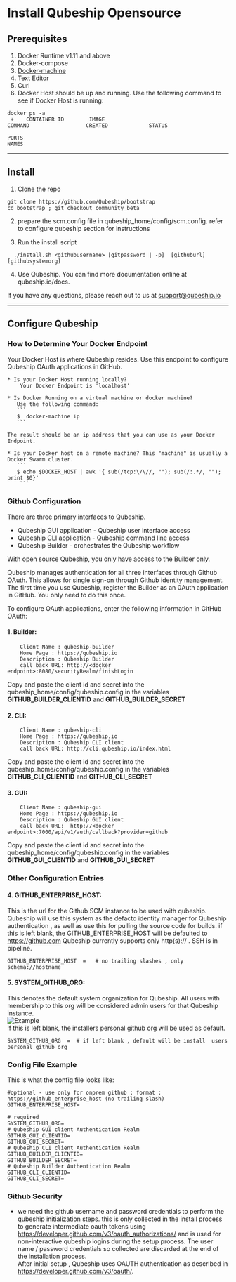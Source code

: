 # Install Qubeship Opensource

## Prerequisites

1. Docker Runtime v1.11 and above
2. Docker-compose
3. [Docker-machine](https://github.com/docker/machine/releases)
4. Text Editor
5. Curl 
6. Docker Host should be up and running.
Use the following command to see if Docker Host is running:
```
docker ps -a 
 +    CONTAINER ID        IMAGE                                                             COMMAND                  CREATED             STATUS                  

PORTS                                                                      NAMES
```
----
## Install

1. Clone the repo
```
git clone https://github.com/Qubeship/bootstrap
cd bootstrap ; git checkout community_beta 
```

2. prepare the scm.config file in qubeship_home/config/scm.config. refer to configure qubeship section for instructions

3.  Run the install script
```
  ./install.sh <githubusername> [gitpassword | -p]  [githuburl] [githubsystemorg]
```

4. Use Qubeship. You can find more documentation online at qubeship.io/docs. 


If you have any questions, please reach out to us at support@qubeship.io

----


## Configure Qubeship

### How to Determine Your Docker Endpoint
Your Docker Host is where Qubeship resides. Use this endpoint to configure Qubeship OAuth applications in GitHub. 

    * Is your Docker Host running locally? 
        Your Docker Endpoint is 'localhost'

    * Is Docker Running on a virtual machine or docker machine?
       Use the following command:
       ```
       $  docker-machine ip
       ```
    
    The result should be an ip address that you can use as your Docker Endpoint. 
    
    * Is your Docker host on a remote machine? This "machine" is usually a Docker Swarm cluster. 
       ```
       $ echo $DOCKER_HOST | awk '{ sub(/tcp:\/\//, ""); sub(/:.*/, ""); print $0}'
        ```

### Github Configuration 
There are three primary interfaces to Qubeship. 
  * Qubeship GUI application - Qubeship user interface access
  * Qubeship CLI application - Qubeship command line access
  * Qubeship Builder - orchestrates the Qubeship workflow

With open source Qubeship, you only have access to the Builder only. 

Qubeship manages authentication for all three interfaces through Github OAuth. This allows for single sign-on 
through Github identity management. The first time you use Qubeship, register the Builder 
as an 0Auth application in GitHub. You only need to do this once. 
 
To configure OAuth applications, enter the following information in GitHub OAuth:

#### 1. Builder:  
```
    Client Name : qubeship-builder
    Home Page : https://qubeship.io
    Description : Qubeship Builder
    call back URL: http://<docker endpoint>:8080/securityRealm/finishLogin
```
Copy and paste the client id and secret into the qubeship_home/config/qubeship.config 
in the variables **GITHUB_BUILDER_CLIENTID** and **GITHUB_BUILDER_SECRET**

#### 2. CLI: 
```
    Client Name : qubeship-cli
    Home Page : https://qubeship.io
    Description : Qubeship CLI client
    call back URL: http://cli.qubeship.io/index.html
```
Copy and paste the client id and secret into the qubeship_home/config/qubeship.config 
in the variables **GITHUB_CLI_CLIENTID** and **GITHUB_CLI_SECRET**

#### 3. GUI:  
```
    Client Name : qubeship-gui
    Home Page : https://qubeship.io
    Description : Qubeship GUI client
    call back URL:  http://<docker endpoint>:7000/api/v1/auth/callback?provider=github
```

Copy and paste the client id and secret into the qubeship_home/config/qubeship.config 
in the variables **GITHUB_GUI_CLIENTID** and **GITHUB_GUI_SECRET**

### Other Configuration Entries

#### 4. GITHUB_ENTERPRISE_HOST:
This is the url for the Github SCM instance to be used with qubeship. Qubeship will use this system as the defacto identity manager for Qubeship authentication , as well as use this for pulling the source code for builds. if this is left blank, the GITHUB_ENTERPRISE_HOST will be defaulted to https://github.com
Qubeship currently supports only http(s):// . SSH is in pipeline. 

```
GITHUB_ENTERPRISE_HOST  =   # no trailing slashes , only schema://hostname
```
#### 5. SYSTEM_GITHUB_ORG:  
This denotes the default system  organization for Qubeship. All users with membership to this org will be considered admin users for that Qubeship instance.   
![Example](https://raw.githubusercontent.com/Qubeship/bootstrap/master/GithubORG.png)  
if this is left blank, the installers personal github org will be used as default.  

```
SYSTEM_GITHUB_ORG  =  # if left blank , default will be install  users personal github org
```

### Config File Example

This is what the config file looks like:
```
#optional - use only for onprem github : format : https://github_enterprise_host (no trailing slash)
GITHUB_ENTERPRISE_HOST=

# required
SYSTEM_GITHUB_ORG=
# Qubeship GUI client Authentication Realm
GITHUB_GUI_CLIENTID=
GITHUB_GUI_SECRET=
# Qubeship CLI client Authentication Realm
GITHUB_BUILDER_CLIENTID=
GITHUB_BUILDER_SECRET=
# Qubeship Builder Authentication Realm
GITHUB_CLI_CLIENTID=
GITHUB_CLI_SECRET=
```

### Github Security
- we need the github username and password credentials to perform the qubeship initialization steps. this is only collected in the install process to generate intermediate oauth tokens using https://developer.github.com/v3/oauth_authorizations/ and is used for non-interactive qubeship logins during the setup process. The user name / password credentials so collected are discarded at the end of the installation process.  
After initial setup , Qubeship uses OAUTH authentication as described in https://developer.github.com/v3/oauth/.  
